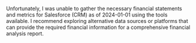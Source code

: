 Unfortunately, I was unable to gather the necessary financial statements and metrics for Salesforce (CRM) as of 2024-01-01 using the tools available. I recommend exploring alternative data sources or platforms that can provide the required financial information for a comprehensive financial analysis report.